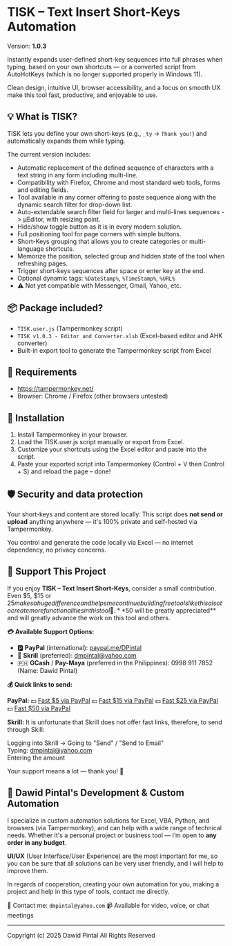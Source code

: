 # TISK – Text Insert Short-Keys Automation

Version: **1.0.3**

Instantly expands user-defined short-key sequences into full phrases when typing, based on your own shortcuts — or a converted script from AutoHotKeys (which is no longer supported properly in Windows 11). 

Clean design, intuitive UI, browser accessibility, and a focus on smooth UX make this tool fast, productive, and enjoyable to use.

## 💡 What is TISK?

TISK lets you define your own short-keys (e.g., `_ty` → `Thank you!`) and automatically expands them while typing.

The current version includes:
- Automatic replacement of the defined sequence of characters with a text string in any form including multi-line.
- Compatibility with Firefox, Chrome and most standard web tools, forms and editing fields.
- Tool available in any corner offering to paste sequence along with the dynamic search filter for drop-down list.
- Auto-extendable search filter field for larger and multi-lines sequences -> µEditor, with resizing point.
- Hide/show toggle button as it is in every modern solution.
- Full positioning tool for page corners with simple buttons.
- Short-Keys grouping that allows you to create categories or multi-language shortcuts.
- Memorize the position, selected group and hidden state of the tool when refreshing pages.
- Trigger short-keys sequences after space or enter key at the end.
- Optional dynamic tags: `%DateStamp%`, `%TimeStamp%`, `%URL%`
- ⚠️ Not yet compatible with Messenger, Gmail, Yahoo, etc.

## 📦 Package included?

- `TISK.user.js` (Tampermonkey script)
- `TISK v1.0.3 - Editor and Converter.xlsb` (Excel-based editor and AHK converter)
- Built-in export tool to generate the Tampermonkey script from Excel

## 🧩 Requirements

- https://tampermonkey.net/
- Browser: Chrome / Firefox (other browsers untested)

## 💾 Installation

1. Install Tampermonkey in your browser.
2. Load the TISK.user.js script manually or export from Excel.
3. Customize your shortcuts using the Excel editor and paste into the script.
4. Paste your exported script into Tampermonkey (Control + V then Control + S) and reload the page – done!

## 🛡 Security and data protection

Your short-keys and content are stored locally. This script does **not send or upload** anything anywhere — it's 100% private and self-hosted via Tampermonkey. 

You control and generate the code locally via Excel — no internet dependency, no privacy concerns.

## 🙌 Support This Project

If you enjoy **TISK – Text Insert Short-Keys**, consider a small contribution.
Even $5, $15 or $25 makes a huge difference and helps me continue building free tools like this also to create more functionalities in this tool 🙏. **$50 will be greatly appreciated** and will greatly advance the work on this tool and others.

**💳 Available Support Options:**

- 🅿️ **PayPal** (international): [paypal.me/DPintal](https://paypal.me/DPintal)
- 💜 **Skrill** (preferred): dmpintal@yahoo.com
- 🇵🇭  **GCash** / **Pay-Maya** (preferred in the Philippines): 0998 911 7852 (Name: Dawid Pintal)

**💰 Quick links to send:**

**PayPal:** 💵 [Fast $5 via PayPal](https://www.paypal.com/donate/?business=DPintal&amount=5&currency_code=USD)
💵 [Fast $15 via PayPal](https://www.paypal.com/donate/?business=DPintal&amount=15&currency_code=USD)
💵 [Fast $25 via PayPal](https://www.paypal.com/donate/?business=DPintal&amount=25&currency_code=USD)
💵 [Fast $50 via PayPal](https://www.paypal.com/donate/?business=DPintal&amount=50&currency_code=USD)

**Skrill:** It is unfortunate that Skrill does not offer fast links, therefore, to send through Skill:

Logging into Skrill → Going to "Send" / "Send to Email"<br>Typing: dmpintal@yahoo.com<br>Entering the amount

Your support means a lot — thank you! 💛

## 💼 Dawid Pintal's Development & Custom Automation

I specialize in custom automation solutions for Excel, VBA, Python, and browsers (via Tampermonkey), and can help with a wide range of technical needs. Whether it's a personal project or business tool — I’m open to **any order in any budget**. 

**UI/UX** (User Interface/User Experience) are the most important for me, so you can be sure that all solutions can be very user friendly, and I will help to improve them.

In regards of cooperation, creating your own automation for you, making a project and help in this type of tools, contact me directly.

📧 Contact me: `dmpintal@yahoo.com`
📹 Available for video, voice, or chat meetings

---

Copyright (c) 2025 Dawid Pintal
All Rights Reserved
